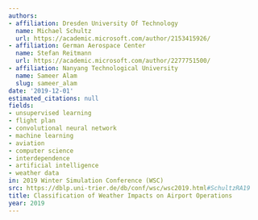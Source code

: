 ```yaml
---
authors:
- affiliation: Dresden University Of Technology
  name: Michael Schultz
  url: https://academic.microsoft.com/author/2153415926/
- affiliation: German Aerospace Center
  name: Stefan Reitmann
  url: https://academic.microsoft.com/author/2277751500/
- affiliation: Nanyang Technological University
  name: Sameer Alam
  slug: sameer_alam
date: '2019-12-01'
estimated_citations: null
fields:
- unsupervised learning
- flight plan
- convolutional neural network
- machine learning
- aviation
- computer science
- interdependence
- artificial intelligence
- weather data
in: 2019 Winter Simulation Conference (WSC)
src: https://dblp.uni-trier.de/db/conf/wsc/wsc2019.html#SchultzRA19
title: Classification of Weather Impacts on Airport Operations
year: 2019
---
```

